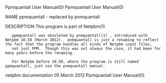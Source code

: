 Ppmquantall User Manual(0)                                                                                                                                                         Ppmquantall User Manual(0)



NAME
       ppmquantall - replaced by pnmquantall



DESCRIPTION
       This program is part of Netpbm(1)

       ppmquantall was obsoleted by pnmquantall(1) , introduced with Netpbm 10.58 (March 2012).  pnmquantall is just a renaming to reflect the fact that the program handles all kinds of Netpbm input files,
       not just PPM.  Though this was not always the case, it had been for many years before the renaming.

       For Netpbm before 10.58, where the program is still named ppmquantall, just use the pnmquantall manual.



netpbm documentation                                                                            05 March 2012                                                                      Ppmquantall User Manual(0)
